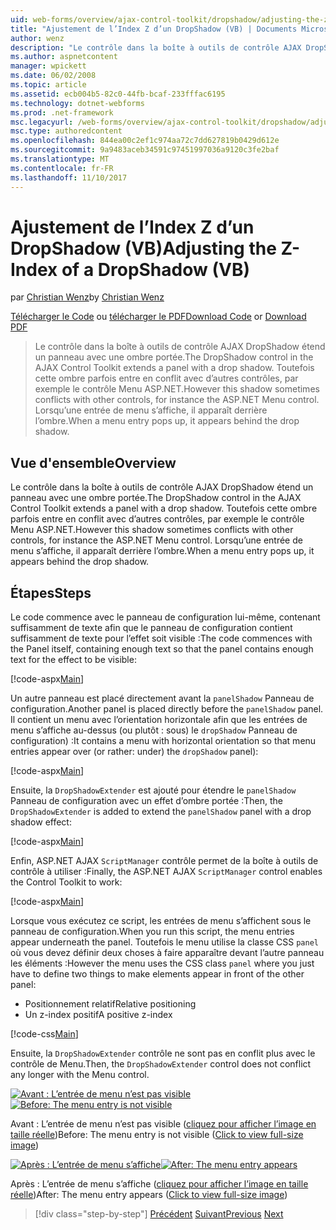 ```yaml
---
uid: web-forms/overview/ajax-control-toolkit/dropshadow/adjusting-the-z-index-of-a-dropshadow-vb
title: "Ajustement de l’Index Z d’un DropShadow (VB) | Documents Microsoft"
author: wenz
description: "Le contrôle dans la boîte à outils de contrôle AJAX DropShadow étend un panneau avec une ombre portée. Toutefois cette ombre parfois est en conflit avec d’autres contrôles, d’insta..."
ms.author: aspnetcontent
manager: wpickett
ms.date: 06/02/2008
ms.topic: article
ms.assetid: ecb004b5-82c0-44fb-bcaf-233fffac6195
ms.technology: dotnet-webforms
ms.prod: .net-framework
msc.legacyurl: /web-forms/overview/ajax-control-toolkit/dropshadow/adjusting-the-z-index-of-a-dropshadow-vb
msc.type: authoredcontent
ms.openlocfilehash: 844ea00c2ef1c974aa72c7dd627819b0429d612e
ms.sourcegitcommit: 9a9483aceb34591c97451997036a9120c3fe2baf
ms.translationtype: MT
ms.contentlocale: fr-FR
ms.lasthandoff: 11/10/2017
---
```

<a name="adjusting-the-z-index-of-a-dropshadow-vb"></a><span data-ttu-id="a26d3-104">Ajustement de l’Index Z d’un DropShadow (VB)</span><span class="sxs-lookup"><span data-stu-id="a26d3-104">Adjusting the Z-Index of a DropShadow (VB)</span></span>
====================
<span data-ttu-id="a26d3-105">par [Christian Wenz](https://github.com/wenz)</span><span class="sxs-lookup"><span data-stu-id="a26d3-105">by [Christian Wenz](https://github.com/wenz)</span></span>

<span data-ttu-id="a26d3-106">[Télécharger le Code](http://download.microsoft.com/download/5/1/6/51652a81-500b-4f6b-88d3-617103e7941e/DropShadow1.vb.zip) ou [télécharger le PDF](http://download.microsoft.com/download/b/6/a/b6ae89ee-df69-4c87-9bfb-ad1eb2b23373/dropshadow1VB.pdf)</span><span class="sxs-lookup"><span data-stu-id="a26d3-106">[Download Code](http://download.microsoft.com/download/5/1/6/51652a81-500b-4f6b-88d3-617103e7941e/DropShadow1.vb.zip) or [Download PDF](http://download.microsoft.com/download/b/6/a/b6ae89ee-df69-4c87-9bfb-ad1eb2b23373/dropshadow1VB.pdf)</span></span>

> <span data-ttu-id="a26d3-107">Le contrôle dans la boîte à outils de contrôle AJAX DropShadow étend un panneau avec une ombre portée.</span><span class="sxs-lookup"><span data-stu-id="a26d3-107">The DropShadow control in the AJAX Control Toolkit extends a panel with a drop shadow.</span></span> <span data-ttu-id="a26d3-108">Toutefois cette ombre parfois entre en conflit avec d’autres contrôles, par exemple le contrôle Menu ASP.NET.</span><span class="sxs-lookup"><span data-stu-id="a26d3-108">However this shadow sometimes conflicts with other controls, for instance the ASP.NET Menu control.</span></span> <span data-ttu-id="a26d3-109">Lorsqu’une entrée de menu s’affiche, il apparaît derrière l’ombre.</span><span class="sxs-lookup"><span data-stu-id="a26d3-109">When a menu entry pops up, it appears behind the drop shadow.</span></span>


## <a name="overview"></a><span data-ttu-id="a26d3-110">Vue d'ensemble</span><span class="sxs-lookup"><span data-stu-id="a26d3-110">Overview</span></span>

<span data-ttu-id="a26d3-111">Le contrôle dans la boîte à outils de contrôle AJAX DropShadow étend un panneau avec une ombre portée.</span><span class="sxs-lookup"><span data-stu-id="a26d3-111">The DropShadow control in the AJAX Control Toolkit extends a panel with a drop shadow.</span></span> <span data-ttu-id="a26d3-112">Toutefois cette ombre parfois entre en conflit avec d’autres contrôles, par exemple le contrôle Menu ASP.NET.</span><span class="sxs-lookup"><span data-stu-id="a26d3-112">However this shadow sometimes conflicts with other controls, for instance the ASP.NET Menu control.</span></span> <span data-ttu-id="a26d3-113">Lorsqu’une entrée de menu s’affiche, il apparaît derrière l’ombre.</span><span class="sxs-lookup"><span data-stu-id="a26d3-113">When a menu entry pops up, it appears behind the drop shadow.</span></span>

## <a name="steps"></a><span data-ttu-id="a26d3-114">Étapes</span><span class="sxs-lookup"><span data-stu-id="a26d3-114">Steps</span></span>

<span data-ttu-id="a26d3-115">Le code commence avec le panneau de configuration lui-même, contenant suffisamment de texte afin que le panneau de configuration contient suffisamment de texte pour l’effet soit visible :</span><span class="sxs-lookup"><span data-stu-id="a26d3-115">The code commences with the Panel itself, containing enough text so that the panel contains enough text for the effect to be visible:</span></span>

[!code-aspx[Main](adjusting-the-z-index-of-a-dropshadow-vb/samples/sample1.aspx)]

<span data-ttu-id="a26d3-116">Un autre panneau est placé directement avant la `panelShadow` Panneau de configuration.</span><span class="sxs-lookup"><span data-stu-id="a26d3-116">Another panel is placed directly before the `panelShadow` panel.</span></span> <span data-ttu-id="a26d3-117">Il contient un menu avec l’orientation horizontale afin que les entrées de menu s’affiche au-dessus (ou plutôt : sous) le `dropShadow` Panneau de configuration) :</span><span class="sxs-lookup"><span data-stu-id="a26d3-117">It contains a menu with horizontal orientation so that menu entries appear over (or rather: under) the `dropShadow` panel):</span></span>

[!code-aspx[Main](adjusting-the-z-index-of-a-dropshadow-vb/samples/sample2.aspx)]

<span data-ttu-id="a26d3-118">Ensuite, la `DropShadowExtender` est ajouté pour étendre le `panelShadow` Panneau de configuration avec un effet d’ombre portée :</span><span class="sxs-lookup"><span data-stu-id="a26d3-118">Then, the `DropShadowExtender` is added to extend the `panelShadow` panel with a drop shadow effect:</span></span>

[!code-aspx[Main](adjusting-the-z-index-of-a-dropshadow-vb/samples/sample3.aspx)]

<span data-ttu-id="a26d3-119">Enfin, ASP.NET AJAX `ScriptManager` contrôle permet de la boîte à outils de contrôle à utiliser :</span><span class="sxs-lookup"><span data-stu-id="a26d3-119">Finally, the ASP.NET AJAX `ScriptManager` control enables the Control Toolkit to work:</span></span>

[!code-aspx[Main](adjusting-the-z-index-of-a-dropshadow-vb/samples/sample4.aspx)]

<span data-ttu-id="a26d3-120">Lorsque vous exécutez ce script, les entrées de menu s’affichent sous le panneau de configuration.</span><span class="sxs-lookup"><span data-stu-id="a26d3-120">When you run this script, the menu entries appear underneath the panel.</span></span> <span data-ttu-id="a26d3-121">Toutefois le menu utilise la classe CSS `panel` où vous devez définir deux choses à faire apparaître devant l’autre panneau les éléments :</span><span class="sxs-lookup"><span data-stu-id="a26d3-121">However the menu uses the CSS class `panel` where you just have to define two things to make elements appear in front of the other panel:</span></span>

- <span data-ttu-id="a26d3-122">Positionnement relatif</span><span class="sxs-lookup"><span data-stu-id="a26d3-122">Relative positioning</span></span>
- <span data-ttu-id="a26d3-123">Un z-index positif</span><span class="sxs-lookup"><span data-stu-id="a26d3-123">A positive z-index</span></span>

[!code-css[Main](adjusting-the-z-index-of-a-dropshadow-vb/samples/sample5.css)]

<span data-ttu-id="a26d3-124">Ensuite, la `DropShadowExtender` contrôle ne sont pas en conflit plus avec le contrôle de Menu.</span><span class="sxs-lookup"><span data-stu-id="a26d3-124">Then, the `DropShadowExtender` control does not conflict any longer with the Menu control.</span></span>


<span data-ttu-id="a26d3-125">[![Avant : L’entrée de menu n’est pas visible](adjusting-the-z-index-of-a-dropshadow-vb/_static/image2.png)](adjusting-the-z-index-of-a-dropshadow-vb/_static/image1.png)</span><span class="sxs-lookup"><span data-stu-id="a26d3-125">[![Before: The menu entry is not visible](adjusting-the-z-index-of-a-dropshadow-vb/_static/image2.png)](adjusting-the-z-index-of-a-dropshadow-vb/_static/image1.png)</span></span>

<span data-ttu-id="a26d3-126">Avant : L’entrée de menu n’est pas visible ([cliquez pour afficher l’image en taille réelle](adjusting-the-z-index-of-a-dropshadow-vb/_static/image3.png))</span><span class="sxs-lookup"><span data-stu-id="a26d3-126">Before: The menu entry is not visible ([Click to view full-size image](adjusting-the-z-index-of-a-dropshadow-vb/_static/image3.png))</span></span>


<span data-ttu-id="a26d3-127">[![Après : L’entrée de menu s’affiche](adjusting-the-z-index-of-a-dropshadow-vb/_static/image5.png)](adjusting-the-z-index-of-a-dropshadow-vb/_static/image4.png)</span><span class="sxs-lookup"><span data-stu-id="a26d3-127">[![After: The menu entry appears](adjusting-the-z-index-of-a-dropshadow-vb/_static/image5.png)](adjusting-the-z-index-of-a-dropshadow-vb/_static/image4.png)</span></span>

<span data-ttu-id="a26d3-128">Après : L’entrée de menu s’affiche ([cliquez pour afficher l’image en taille réelle](adjusting-the-z-index-of-a-dropshadow-vb/_static/image6.png))</span><span class="sxs-lookup"><span data-stu-id="a26d3-128">After: The menu entry appears ([Click to view full-size image](adjusting-the-z-index-of-a-dropshadow-vb/_static/image6.png))</span></span>

>[!div class="step-by-step"]
<span data-ttu-id="a26d3-129">[Précédent](manipulating-dropshadow-properties-from-client-code-cs.md)
[Suivant](manipulating-dropshadow-properties-from-client-code-vb.md)</span><span class="sxs-lookup"><span data-stu-id="a26d3-129">[Previous](manipulating-dropshadow-properties-from-client-code-cs.md)
[Next](manipulating-dropshadow-properties-from-client-code-vb.md)</span></span>
